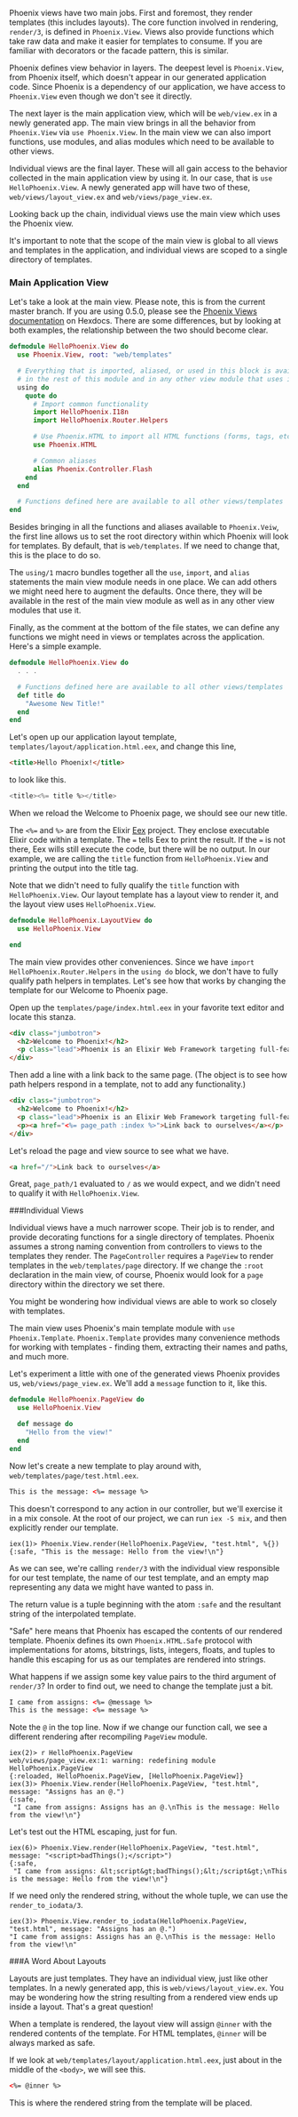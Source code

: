 Phoenix views have two main jobs. First and foremost, they render templates (this includes layouts). The core function involved in rendering, `render/3`, is defined in `Phoenix.View`. Views also provide functions which take raw data and make it easier for templates to consume. If you are familiar with decorators or the facade pattern, this is similar.

Phoenix defines view behavior in layers. The deepest level is `Phoenix.View`, from Phoenix itself, which doesn't appear in our generated application code. Since Phoenix is a dependency of our application, we have access to `Phoenix.View` even though we don't see it directly.

The next layer is the main application view, which will be `web/view.ex` in a newly generated app. The main view brings in all the behavior from `Phoenix.View` via `use Phoenix.View`. In the main view we can also import functions, use modules, and alias modules which need to be available to other views.

Individual views are the final layer. These will all gain access to the behavior collected in the main application view by using it. In our case, that is `use HelloPhoenix.View`. A newly generated app will have two of these, `web/views/layout_view.ex` and `web/views/page_view.ex`.

Looking back up the chain, individual views use the main view which uses the Phoenix view.

It's important to note that the scope of the main view is global to all views and templates in the application, and individual views are scoped to a single directory of templates.

### Main Application View

Let's take a look at the main view.  Please note, this is from the current master branch. If you are using 0.5.0, please see the
[Phoenix Views documentation](http://hexdocs.pm/phoenix/0.5.0/Phoenix.View.html) on Hexdocs. There are some differences, but by looking at both examples, the relationship between the two should become clear.

```elixir
defmodule HelloPhoenix.View do
  use Phoenix.View, root: "web/templates"

  # Everything that is imported, aliased, or used in this block is available
  # in the rest of this module and in any other view module that uses it.
  using do
    quote do
      # Import common functionality
      import HelloPhoenix.I18n
      import HelloPhoenix.Router.Helpers

      # Use Phoenix.HTML to import all HTML functions (forms, tags, etc)
      use Phoenix.HTML

      # Common aliases
      alias Phoenix.Controller.Flash
    end
  end

  # Functions defined here are available to all other views/templates
end
```

Besides bringing in all the functions and aliases available to `Phoenix.Veiw`, the first line allows us to set the root directory within which Phoenix will look for templates. By default, that is `web/templates`. If we need to change that, this is the place to do so.

The `using/1` macro bundles together all the `use`, `import`, and `alias` statements the main view module needs in one place. We can add others we might need here to augment the defaults. Once there, they will be available in the rest of the main view module as well as in any other view modules that use it.

Finally, as the comment at the bottom of the file states, we can define any functions we might need in views or templates across the application. Here's a simple example.

```elixir
defmodule HelloPhoenix.View do
  . . .

  # Functions defined here are available to all other views/templates
  def title do
    "Awesome New Title!"
  end
end
```

Let's open up our application layout template, `templates/layout/application.html.eex`, and change this line,
```html
<title>Hello Phoenix!</title>
```

to look like this.

```elixir
<title><%= title %></title>
```

When we reload the Welcome to Phoenix page, we should see our new title.

The `<%=` and `%>` are from the Elixir [Eex](http://elixir-lang.org/docs/stable/eex/) project. They enclose executable Elixir code within a template. The `=` tells Eex to print the result. If the `=` is not there, Eex wills still execute the code, but there will be no output. In our example, we are calling the `title` function from `HelloPhoenix.View` and printing the output into the title tag.

Note that we didn't need to fully qualify the `title` function with `HelloPhoenix.View`. Our layout template has a layout view to render it, and the layout view uses `HelloPhoenix.View`.

```elixir
defmodule HelloPhoenix.LayoutView do
  use HelloPhoenix.View

end
```

The main view provides other conveniences. Since we have `import HelloPhoenix.Router.Helpers` in the `using do` block, we don't have to fully qualify path helpers in templates. Let's see how that works by changing the template for our Welcome to Phoenix page.

Open up the `templates/page/index.html.eex` in your favorite text editor and locate this stanza.

```html
<div class="jumbotron">
  <h2>Welcome to Phoenix!</h2>
  <p class="lead">Phoenix is an Elixir Web Framework targeting full-featured, fault tolerant applications with realtime functionality.</p>
</div>
```

Then add a line with a link back to the same page. (The object is to see how path helpers respond in a template, not to add any functionality.)
```html
<div class="jumbotron">
  <h2>Welcome to Phoenix!</h2>
  <p class="lead">Phoenix is an Elixir Web Framework targeting full-featured, fault tolerant applications with realtime functionality.</p>
  <p><a href="<%= page_path :index %>">Link back to ourselves</a></p>
</div>
```

Let's reload the page and view source to see what we have.

```html
<a href="/">Link back to ourselves</a>
```

Great, `page_path/1` evaluated to `/` as we would expect, and we didn't need to qualify it with `HelloPhoenix.View`.


###Individual Views

Individual views have a much narrower scope. Their job is to render, and provide decorating functions for a single directory of templates. Phoenix assumes a strong naming convention from controllers to views to the templates they render. The `PageController` requires a `PageView` to render templates in the `web/templates/page` directory. If we change the `:root` declaration in the main view, of course, Phoenix would look for a `page` directory within the directory we set there.

You might be wondering how individual views are able to work so closely with templates.

The main view uses Phoenix's main template module with `use Phoenix.Template`. `Phoenix.Template` provides many convenience methods for working with templates - finding them, extracting their names and paths, and much more.

Let's experiment a little with one of the generated views Phoenix provides us, `web/views/page_view.ex`. We'll add a `message` function to it, like this.

```elixir
defmodule HelloPhoenix.PageView do
  use HelloPhoenix.View

  def message do
    "Hello from the view!"
  end
end
```

Now let's create a new template to play around with, `web/templates/page/test.html.eex`.

```html
This is the message: <%= message %>
```

This doesn't correspond to any action in our controller, but we'll exercise it in a mix console. At the root of our project, we can run `iex -S mix`, and then explicitly render our template.

```console
iex(1)> Phoenix.View.render(HelloPhoenix.PageView, "test.html", %{})
{:safe, "This is the message: Hello from the view!\n"}
```
As we can see, we're calling `render/3` with the individual view responsible for our test template, the name of our test template, and an empty map representing any data we might have wanted to pass in.

The return value is a tuple beginning with the atom `:safe` and the resultant string of the interpolated template.

"Safe" here means that Phoenix has escaped the contents of our rendered template. Phoenix defines its own `Phoenix.HTML.Safe` protocol with implementations for atoms, bitstrings, lists, integers, floats, and tuples to handle this escaping for us as our templates are rendered into strings.

What happens if we assign some key value pairs to the third argument of `render/3`? In order to find out, we need to change the template just a bit.

```html
I came from assigns: <%= @message %>
This is the message: <%= message %>
```

Note the `@` in the top line. Now if we change our function call, we see a different rendering after recompiling `PageView` module.

```console
iex(2)> r HelloPhoenix.PageView
web/views/page_view.ex:1: warning: redefining module HelloPhoenix.PageView
{:reloaded, HelloPhoenix.PageView, [HelloPhoenix.PageView]}
iex(3)> Phoenix.View.render(HelloPhoenix.PageView, "test.html", message: "Assigns has an @.")
{:safe,
 "I came from assigns: Assigns has an @.\nThis is the message: Hello from the view!\n"}
 ```

Let's test out the HTML escaping, just for fun.

```console
iex(6)> Phoenix.View.render(HelloPhoenix.PageView, "test.html", message: "<script>badThings();</script>")
{:safe,
 "I came from assigns: &lt;script&gt;badThings();&lt;/script&gt;\nThis is the message: Hello from the view!\n"}
```

If we need only the rendered string, without the whole tuple, we can use the `render_to_iodata/3`.

 ```console
 iex(3)> Phoenix.View.render_to_iodata(HelloPhoenix.PageView, "test.html", message: "Assigns has an @.")
"I came from assigns: Assigns has an @.\nThis is the message: Hello from the view!\n"
  ```

###A Word About Layouts

Layouts are just templates. They have an individual view, just like other templates. In a newly generated app, this is `web/views/layout_view.ex`. You may be wondering how the string resulting from a rendered view ends up inside a layout. That's a great question!

When a template is rendered, the layout view will assign `@inner` with the rendered contents of the  template. For HTML templates, `@inner` will be always marked as safe.

If we look at `web/templates/layout/application.html.eex`, just about in the middle of the `<body>`, we will see this.

```html
<%= @inner %>
```
This is where the rendered string from the template will be placed.
